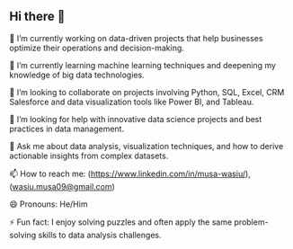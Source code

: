 ## Hi there 👋

<!--
**Oladipupo09/Oladipupo09** is a ✨ _special_ ✨ repository because its `README.md` (this file) appears on your GitHub profile.
-->

🔭 I’m currently working on data-driven projects that help businesses optimize their operations and decision-making.

🌱 I’m currently learning machine learning techniques and deepening my knowledge of big data technologies.

👯 I’m looking to collaborate on projects involving Python, SQL, Excel, CRM Salesforce and data visualization tools like Power BI, and Tableau.

🤔 I’m looking for help with innovative data science projects and best practices in data management.

💬 Ask me about data analysis, visualization techniques, and how to derive actionable insights from complex datasets.

📫 How to reach me: (https://www.linkedin.com/in/musa-wasiu/), (wasiu.musa09@gmail.com)

😄 Pronouns: He/Him

⚡ Fun fact: I enjoy solving puzzles and often apply the same problem-solving skills to data analysis challenges.
